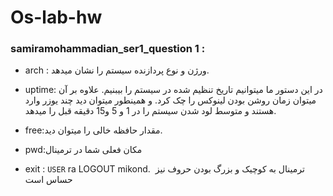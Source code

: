 # Os-lab-hw

### samiramohammadian_ser1_question 1 :

- arch :  ورژن و نوع پردازنده سیستم را نشان میدهد.
- uptime: در این دستور ما میتوانیم تاریخ تنظیم شده در سیستم را بیبنیم.
                   علاوه بر آن میتوان زمان روشن بودن لینوکس را چک کرد.
و همینطور میتوان دید چند یوزر وارد هستند 
	و متوسط لود شدن سیستم را در 1  و 5 و15 دقیقه  قبل را میدهد.

- free:مقدار حافظه خالی را میتوان دید.
- pwd:مکان فعلی شما در ترمینال
- exit : `USER` ra LOGOUT  mikond.
‍‍
ترمینال  به کوچیک و بزرگ بودن حروف نیز حساس است
